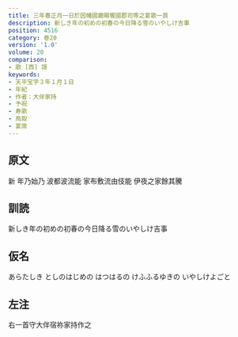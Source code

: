 ```yaml
---
title: 三年春正月一日於因幡國廳賜饗國郡司等之宴歌一首
description: 新しき年の初めの初春の今日降る雪のいやしけ吉事
position: 4516
category: 巻20
version: '1.0'
volume: 20
comparison:
- 歌 [西] 謌
keywords:
- 天平宝字３年１月１日
- 年紀
- 作者：大伴家持
- 予祝
- 寿歌
- 鳥取
- 宴席
---
```


## 原文

新 年乃始乃 波都波流能 家布敷流由伎能 伊夜之家餘其騰

## 訓読

新しき年の初めの初春の今日降る雪のいやしけ吉事

## 仮名

あらたしき としのはじめの はつはるの けふふるゆきの いやしけよごと

## 左注

右一首守大伴宿祢家持作之

